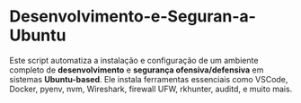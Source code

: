 # Desenvolvimento-e-Seguran-a-Ubuntu
Este script automatiza a instalação e configuração de um ambiente completo de **desenvolvimento** e **segurança ofensiva/defensiva** em sistemas **Ubuntu-based**. Ele instala ferramentas essenciais como VSCode, Docker, pyenv, nvm, Wireshark, firewall UFW, rkhunter, auditd, e muito mais.

